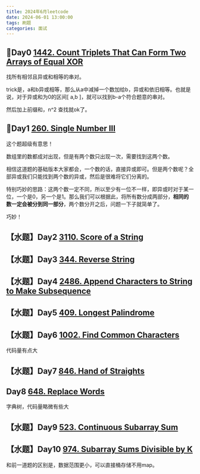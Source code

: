 ```yaml
---
title: 2024年6月leetcode
date: 2024-06-01 13:00:00
tags: 刷题
categories: 面试
---
```


##  🔶Day0 [1442. Count Triplets That Can Form Two Arrays of Equal XOR](https://leetcode.com/problems/count-triplets-that-can-form-two-arrays-of-equal-xor/)

找所有相邻且异或和相等的串对。

trick是，a和b异或相等，那么从a中减掉一个数加给b，异或和依旧相等。也就是说，对于异或和为0的区间[ a,b ]，就可以找到b-a个符合题意的串对。

然后加上前缀和，n^2 查找就ok了。

## 🔶Day1 [260. Single Number III](https://leetcode.com/problems/single-number-iii/)

这个题超级有意思！

数组里的数都成对出现，但是有两个数只出现一次，需要找到这两个数。

相信这道题的基础版本大家都会，一个数的话，直接异或即可。但是两个数呢？全部异或我们只能找到两个数的异或，然后是很难将它们分离的。

特别巧妙的思路：这两个数一定不同，所以至少有一位不一样，即异或时对于某一位，一个是0，另一个是1。那么我们可以根据此，将所有数分成两部分，**相同的数一定会被分到同一部分**，两个数分开之后，问题一下子就简单了。

巧妙！

## 【水题】Day2  [3110. Score of a String](https://leetcode.com/problems/score-of-a-string/)

## 【水题】Day3 [344. Reverse String](https://leetcode.com/problems/reverse-string/)
## 【水题】Day4 [2486. Append Characters to String to Make Subsequence](https://leetcode.com/problems/append-characters-to-string-to-make-subsequence/)

## 【水题】Day5 [409. Longest Palindrome](https://leetcode.com/problems/longest-palindrome/)

## 【水题】Day6 [1002. Find Common Characters](https://leetcode.com/problems/find-common-characters/)
代码量有点大
## 【水题】Day7 [846. Hand of Straights](https://leetcode.com/problems/hand-of-straights/)
## Day8 [648. Replace Words](https://leetcode.com/problems/replace-words/)
字典树，代码量略微有些大
## 【水题】Day9 [523. Continuous Subarray Sum](https://leetcode.com/problems/continuous-subarray-sum/)

## 【水题】Day10 [974. Subarray Sums Divisible by K](https://leetcode.com/problems/subarray-sums-divisible-by-k/)
和前一道题的区别是，数据范围更小，可以直接桶存储不用map。